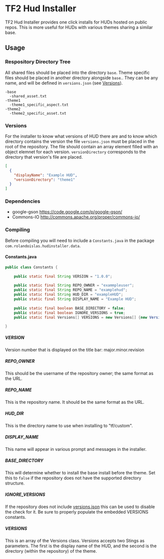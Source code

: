 TF2 Hud Installer
=================

TF2 Hud Installer provides one click installs for HUDs hosted on public repos. This is more useful for HUDs with various themes sharing a similar base.

## Usage

### Respository Directory Tree

All shared files should be placed into the directory `base`. Theme specific files should be placed in another directory alongside `base`.. They can be any name, and will be defined in `versions.json` (see [Versions](#versions)).

```
-base
  -shared_asset.txt
-theme1
  -theme1_specific_aspect.txt
-theme2
  -theme2_specific_asset.txt
```

### Versions

For the installer to know what versions of HUD there are and to know which directory contains the version the file `versions.json` must be placed in the root of the repository. The file should contain an array element filled with an object elemnet for each version. `versionDirectory` corresponds to the directory that version's file are placed.

```JSON
[
  {
    "displayName": "Example HUD",
    "versionDirectory": "theme1"
  }
]
```

### Dependencies

- google-gson https://code.google.com/p/google-gson/ 
- Commons-IO http://commons.apache.org/proper/commons-io/

### Compiling

Before compiling you will need to include a `Constants.java` in the package `com.rolandoislas.hudinstaller.data`.

#### Constants.java

```Java
public class Constants {
	
	public static final String VERSION = "1.0.0";
	
	public static final String REPO_OWNER = "exammpleuser";
	public static final String REPO_NAME = "examplehud";
	public static final String HUD_DIR = "exampleHUD";
	public static final String DISPLAY_NAME = "Example HUD";
	
	public static final boolean BASE_DIRECTORY = false;
	public static final boolean IGNORE_VERSIONS = true;
	public static final Versions[] VERSIONS = new Versions[] {new Versions("Example HUD", "theme1")};
	
}
```

##### VERSION

Version number that is displayed on the title bar: major.minor.revision

##### REPO_OWNER

This should be the username of the repository owner; the same format as the URL.

##### REPO_NAME

This is the repository name. It should be the same format as the URL.

##### HUD_DIR

This is the directory name to use when installing to "tf/custom".

##### DISPLAY_NAME

This name will appear in various prompt and messages in the installer.

##### BASE_DIRECTORY

This will determine whether to install the base install before the theme. Set this to `false` if the repository does not have the supported directory structure.

##### IGNORE_VERSIONS

If the repository does not include [versions.json](#versions) this can be used to disable the check for it. Be sure to properly populate the embedded VERSIONS constants.

##### VERSIONS

This is an array of the Versions class. Versions accepts two Stings as parameters. The first is the display name of the HUD, and the second is the directory (within the repository) of the theme.